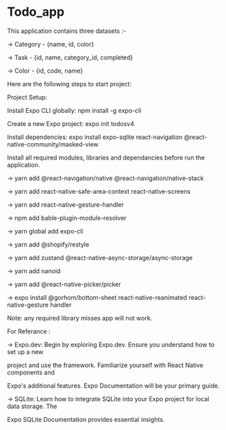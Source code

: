 # Todo_app

This application contains three datasets :-

-> Category - {name, id, color}

-> Task - {id, name, category_id, completed}

-> Color - {id, code, name}


Here are the following steps to start project:

Project Setup:

Install Expo CLI globally: npm install -g expo-cli

Create a new Expo project: expo init todosv4

Install dependencies: expo install expo-sqlite react-navigation @react-native-community/masked-view

Install all required modules, libraries and dependancies before run the application.

-> yarn add @react-navigation/native @react-navigation/native-stack

-> yarn add react-native-safe-area-context react-native-screens

-> yarn add react-native-gesture-handler

-> npm add bable-plugin-module-resolver

-> yarn global add expo-cli

-> yarn add @shopify/restyle

-> yarn add zustand @react-native-async-storage/async-storage

-> yarn add nanoid

-> yarn add @react-native-picker/picker

-> expo install @gorhom/bottom-sheet react-native-reanimated react-native-gesture handler


Note: any required library misses app will not work.


For Referance : 

-> Expo.dev: Begin by exploring Expo.dev. Ensure you understand how to set up a new

project and use the framework. Familiarize yourself with React Native components and

Expo's additional features. Expo Documentation will be your primary guide.

-> SQLite: Learn how to integrate SQLite into your Expo project for local data storage. The

Expo SQLite Documentation provides essential insights.
